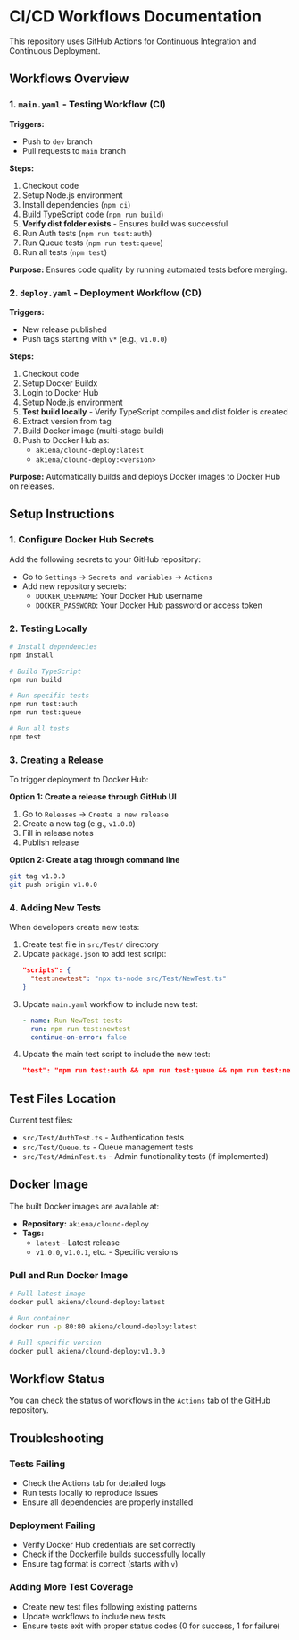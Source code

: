 # CI/CD Workflows Documentation

This repository uses GitHub Actions for Continuous Integration and Continuous Deployment.

## Workflows Overview

### 1. `main.yaml` - Testing Workflow (CI)

**Triggers:**
- Push to `dev` branch
- Pull requests to `main` branch

**Steps:**
1. Checkout code
2. Setup Node.js environment
3. Install dependencies (`npm ci`)
4. Build TypeScript code (`npm run build`)
5. **Verify dist folder exists** - Ensures build was successful
6. Run Auth tests (`npm run test:auth`)
7. Run Queue tests (`npm run test:queue`)
8. Run all tests (`npm test`)

**Purpose:** Ensures code quality by running automated tests before merging.

### 2. `deploy.yaml` - Deployment Workflow (CD)

**Triggers:**
- New release published
- Push tags starting with `v*` (e.g., `v1.0.0`)

**Steps:**
1. Checkout code
2. Setup Docker Buildx
3. Login to Docker Hub
4. Setup Node.js environment
5. **Test build locally** - Verify TypeScript compiles and dist folder is created
6. Extract version from tag
7. Build Docker image (multi-stage build)
8. Push to Docker Hub as:
   - `akiena/clound-deploy:latest`
   - `akiena/clound-deploy:<version>`

**Purpose:** Automatically builds and deploys Docker images to Docker Hub on releases.

## Setup Instructions

### 1. Configure Docker Hub Secrets

Add the following secrets to your GitHub repository:
- Go to `Settings` → `Secrets and variables` → `Actions`
- Add new repository secrets:
  - `DOCKER_USERNAME`: Your Docker Hub username
  - `DOCKER_PASSWORD`: Your Docker Hub password or access token

### 2. Testing Locally

```bash
# Install dependencies
npm install

# Build TypeScript
npm run build

# Run specific tests
npm run test:auth
npm run test:queue

# Run all tests
npm test
```

### 3. Creating a Release

To trigger deployment to Docker Hub:

**Option 1: Create a release through GitHub UI**
1. Go to `Releases` → `Create a new release`
2. Create a new tag (e.g., `v1.0.0`)
3. Fill in release notes
4. Publish release

**Option 2: Create a tag through command line**
```bash
git tag v1.0.0
git push origin v1.0.0
```

### 4. Adding New Tests

When developers create new tests:

1. Create test file in `src/Test/` directory
2. Update `package.json` to add test script:
   ```json
   "scripts": {
     "test:newtest": "npx ts-node src/Test/NewTest.ts"
   }
   ```
3. Update `main.yaml` workflow to include new test:
   ```yaml
   - name: Run NewTest tests
     run: npm run test:newtest
     continue-on-error: false
   ```
4. Update the main test script to include the new test:
   ```json
   "test": "npm run test:auth && npm run test:queue && npm run test:newtest"
   ```

## Test Files Location

Current test files:
- `src/Test/AuthTest.ts` - Authentication tests
- `src/Test/Queue.ts` - Queue management tests
- `src/Test/AdminTest.ts` - Admin functionality tests (if implemented)

## Docker Image

The built Docker images are available at:
- **Repository:** `akiena/clound-deploy`
- **Tags:**
  - `latest` - Latest release
  - `v1.0.0`, `v1.0.1`, etc. - Specific versions

### Pull and Run Docker Image

```bash
# Pull latest image
docker pull akiena/clound-deploy:latest

# Run container
docker run -p 80:80 akiena/clound-deploy:latest

# Pull specific version
docker pull akiena/clound-deploy:v1.0.0
```

## Workflow Status

You can check the status of workflows in the `Actions` tab of the GitHub repository.

## Troubleshooting

### Tests Failing
- Check the Actions tab for detailed logs
- Run tests locally to reproduce issues
- Ensure all dependencies are properly installed

### Deployment Failing
- Verify Docker Hub credentials are set correctly
- Check if the Dockerfile builds successfully locally
- Ensure tag format is correct (starts with `v`)

### Adding More Test Coverage
- Create new test files following existing patterns
- Update workflows to include new tests
- Ensure tests exit with proper status codes (0 for success, 1 for failure)

